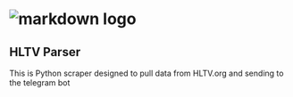 # ![markdown logo](https://www.hltv.org/img/static/TopSmallLogo2x.png) 
## HLTV Parser
This is Python scraper designed to pull data from HLTV.org and sending to the telegram bot
